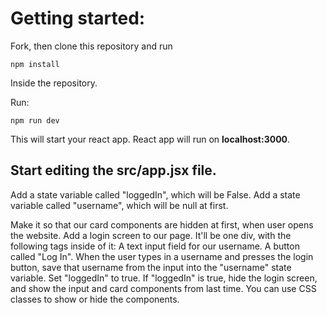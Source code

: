 # Getting started:
Fork, then clone this repository and run

    npm install

Inside the repository.

Run:

    npm run dev

This will start your react app.
React app will run on **localhost:3000**.

## Start editing the **src/app.jsx** file.

Add a state variable called "loggedIn", which will be False.
Add a state variable called "username", which will be null at first.

Make it so that our card components are hidden at first, when user opens the website.
Add a login screen to our page. It'll be one div, with the following tags inside of it:
A text input field for our username.
A button called "Log In". 
When the user types in a username and presses the login button, save that username from the input into the "username" state variable. Set "loggedIn" to true.
If "loggedIn" is true, hide the login screen, and show the input and card components from last time.
You can use CSS classes to show or hide the components.

